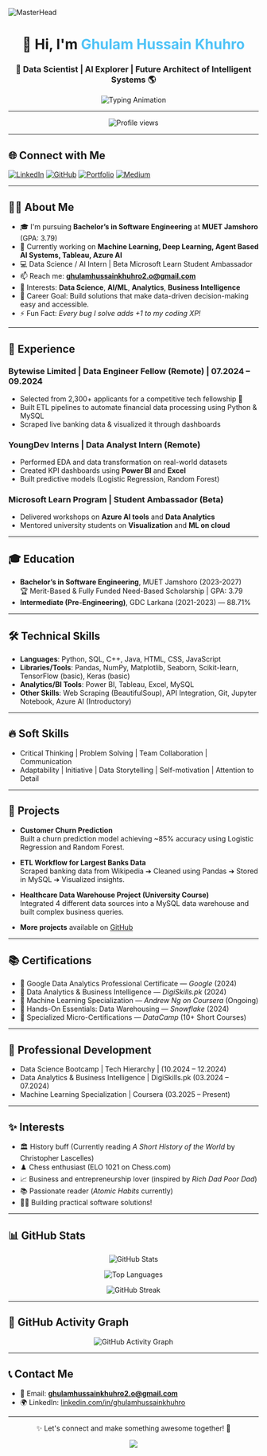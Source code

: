 <!-- Banner -->
![MasterHead](https://repository-images.githubusercontent.com/588181932/e36ec678-7984-4cdd-8e4c-a3932772ff8e)

</p>

<h1 align="center">👋 Hi, I'm <span style="color:#4FC3F7;">Ghulam Hussain Khuhro</span></h1>

<h3 align="center">🚀 Data Scientist | AI Explorer | Future Architect of Intelligent Systems 🌎</h3>

<p align="center">
  <img src="https://readme-typing-svg.demolab.com/?font=Fira+Code&size=24&duration=3000&pause=1000&center=true&vCenter=true&width=900&lines=Turning+Data+into+Decisions;Building+the+Future+with+AI;Empowering+Innovation+through+Analytics;Storytelling+with+Data+Insights" alt="Typing Animation" />
</p>

---

<p align="center">
  <img src="https://komarev.com/ghpvc/?username=ghulamhussainkhuhro&label=Profile%20Views&color=0e75b6&style=flat-square" alt="Profile views"/>
</p>

---

## 🌐 Connect with Me

[![LinkedIn](https://img.shields.io/badge/-LinkedIn-0A66C2?style=for-the-badge&logo=linkedin&logoColor=white)](https://linkedin.com/in/ghulamhussainkhuhro)
[![GitHub](https://img.shields.io/badge/-GitHub-181717?style=for-the-badge&logo=github&logoColor=white)](https://github.com/ghulamhussainkhuhro)
[![Portfolio](https://img.shields.io/badge/-Portfolio-FF5722?style=for-the-badge&logo=web&logoColor=white)](https://ghulamhussainkhuhro.github.io/) 
[![Medium](https://img.shields.io/badge/Medium-12100E?style=for-the-badge&logo=medium&logoColor=white)](https://medium.com/@ghulamhussainkhuhro2.o)

---

## 👨‍💻 About Me
- 🎓 I'm pursuing **Bachelor’s in Software Engineering** at **MUET Jamshoro** (GPA: 3.79)
- 🌱 Currently working on **Machine Learning, Deep Learning, Agent Based AI Systems, Tableau, Azure AI**
- 💻 Data Science / AI Intern | Beta Microsoft Learn Student Ambassador
- 📫 Reach me: **ghulamhussainkhuhro2.o@gmail.com** 
- 🔎 Interests: **Data Science**, **AI/ML**, **Analytics**, **Business Intelligence**
- 🎯 Career Goal: Build solutions that make data-driven decision-making easy and accessible.
- ⚡ Fun Fact: *Every bug I solve adds +1 to my coding XP!*

---

## 🏢 Experience

### Bytewise Limited | Data Engineer Fellow (Remote) | 07.2024 – 09.2024
- Selected from 2,300+ applicants for a competitive tech fellowship 🚀
- Built ETL pipelines to automate financial data processing using Python & MySQL
- Scraped live banking data & visualized it through dashboards

### YoungDev Interns | Data Analyst Intern (Remote)
- Performed EDA and data transformation on real-world datasets
- Created KPI dashboards using **Power BI** and **Excel**
- Built predictive models (Logistic Regression, Random Forest)

### Microsoft Learn Program | Student Ambassador (Beta)
- Delivered workshops on **Azure AI tools** and **Data Analytics**
- Mentored university students on **Visualization** and **ML on cloud**

---

## 🎓 Education
- **Bachelor’s in Software Engineering**, MUET Jamshoro (2023-2027)  
  🏆 Merit-Based & Fully Funded Need-Based Scholarship | GPA: 3.79
- **Intermediate (Pre-Engineering)**, GDC Larkana (2021-2023) — 88.71%

---

## 🛠️ Technical Skills

- **Languages**: Python, SQL, C++, Java, HTML, CSS, JavaScript
- **Libraries/Tools**: Pandas, NumPy, Matplotlib, Seaborn, Scikit-learn, TensorFlow (basic), Keras (basic)
- **Analytics/BI Tools**: Power BI, Tableau, Excel, MySQL
- **Other Skills**: Web Scraping (BeautifulSoup), API Integration, Git, Jupyter Notebook, Azure AI (Introductory)

---

## 🔥 Soft Skills

- Critical Thinking | Problem Solving | Team Collaboration | Communication  
- Adaptability | Initiative | Data Storytelling | Self-motivation | Attention to Detail

---

## 🚀 Projects
- **Customer Churn Prediction**  
  Built a churn prediction model achieving ~85% accuracy using Logistic Regression and Random Forest.
  
- **ETL Workflow for Largest Banks Data**  
  Scraped banking data from Wikipedia ➔ Cleaned using Pandas ➔ Stored in MySQL ➔ Visualized insights.

- **Healthcare Data Warehouse Project (University Course)**  
  Integrated 4 different data sources into a MySQL data warehouse and built complex business queries.

- **More projects** available on [GitHub](https://github.com/ghulamhussainkhuhro)

---

## 📚 Certifications

- 📜 Google Data Analytics Professional Certificate — *Google* (2024)
- 📜 Data Analytics & Business Intelligence — *DigiSkills.pk* (2024)
- 📜 Machine Learning Specialization — *Andrew Ng on Coursera* (Ongoing)
- 📜 Hands-On Essentials: Data Warehousing — *Snowflake* (2024)
- 📜 Specialized Micro-Certifications — *DataCamp* (10+ Short Courses)

---

## 🎯 Professional Development

- Data Science Bootcamp | Tech Hierarchy | (10.2024 – 12.2024)
- Data Analytics & Business Intelligence | DigiSkills.pk (03.2024 – 07.2024)
- Machine Learning Specialization | Coursera (03.2025 – Present)

---

## ✨ Interests
- 🏛️ History buff (Currently reading *A Short History of the World* by Christopher Lascelles)
- ♟️ Chess enthusiast (ELO 1021 on Chess.com)
- 📈 Business and entrepreneurship lover (inspired by *Rich Dad Poor Dad*)
- 📚 Passionate reader (*Atomic Habits* currently)
- 👨‍💻 Building practical software solutions!

---

## 📊 GitHub Stats

<p align="center">
  <img src="https://github-readme-stats.vercel.app/api?username=ghulamhussainkhuhro&show_icons=true&theme=radical&hide_border=true" alt="GitHub Stats" />
</p>

<p align="center">
  <img src="https://github-readme-stats.vercel.app/api/top-langs/?username=ghulamhussainkhuhro&layout=compact&theme=radical&hide_border=true" alt="Top Languages" />
</p>

<p align="center">
  <img src="https://github-readme-streak-stats.herokuapp.com/?user=ghulamhussainkhuhro&theme=radical&hide_border=true" alt="GitHub Streak" />
</p>

---

## 🐍 GitHub Activity Graph

<p align="center">
  <img src="https://github-readme-activity-graph.vercel.app/graph?username=ghulamhussainkhuhro&theme=react-dark&area=true&hide_border=true" alt="GitHub Activity Graph" />
</p>

---

## 📞 Contact Me
- 📧 Email: **ghulamhussainkhuhro2.o@gmail.com**
- 🌍 LinkedIn: [linkedin.com/in/ghulamhussainkhuhro](https://linkedin.com/in/ghulamhussainkhuhro)

---

<p align="center">✨ Let's connect and make something awesome together! 🚀</p>
<p align="center">
  <img src="https://capsule-render.vercel.app/api?type=waving&height=100&color=gradient&section=footer"/>
</p>
